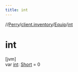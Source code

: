 ```yaml
---
title: int
---
```

//[Perry](../../../index.html)/[client.inventory](../index.html)/[Equip](index.html)/[int](int.html)



# int



[jvm]\
var [int](int.html): [Short](https://kotlinlang.org/api/latest/jvm/stdlib/kotlin/-short/index.html) = 0




